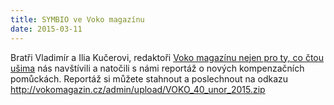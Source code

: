 ```yaml
---
title: SYMBIO ve Voko magazínu
date: 2015-03-11
---
```


Bratři Vladimír a Ilia Kučerovi, redaktoři [Voko magazínu nejen pro ty, co čtou ušima](http://www.vokomagazin.cz/) nás navštívili a natočili s námi reportáž o nových kompenzačních pomůckách. Reportáž si můžete stahnout a poslechnout na odkazu 
http://vokomagazin.cz/admin/upload/VOKO_40_unor_2015.zip